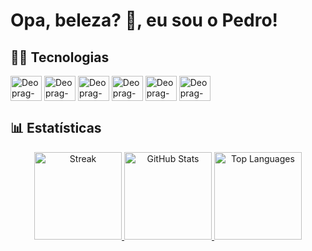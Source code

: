 # Opa, beleza? 🖖, eu sou o Pedro!


## 👨‍💻 Tecnologias

<div style="display" display="inline-block">
<img align="center" alt="Deoprag-HTML" width="50" height="40" src="https://cdn.jsdelivr.net/gh/devicons/devicon/icons/html5/html5-original.svg"/>
<img align="center" alt="Deoprag-CSS" width="50" height="40" src="https://cdn.jsdelivr.net/gh/devicons/devicon/icons/css3/css3-original.svg"/>
<img align="center" alt="Deoprag-JS" width="50" height="40" src="https://cdn.jsdelivr.net/gh/devicons/devicon/icons/javascript/javascript-original.svg"/>
<img align="center" alt="Deoprag-C" width="50" height="40" src="https://cdn.jsdelivr.net/gh/devicons/devicon/icons/c/c-original.svg"/>
<img align="center" alt="Deoprag-Java" width="50" height="40" src="https://cdn.jsdelivr.net/gh/devicons/devicon/icons/java/java-original.svg"/>
<!--<img align="center" alt="Deoprag-Docker" width="50" height="40" src="https://cdn.jsdelivr.net/gh/devicons/devicon/icons/docker/docker-original.svg"/>-->
<img align="center" alt="Deoprag-Spring" width="50" height="40" src="https://cdn.jsdelivr.net/gh/devicons/devicon/icons/spring/spring-original.svg"/>
</div>

## 📊 Estatísticas
<div>
  <a href="https://github.com/Deoprag">
  <p align="center">
  <img height="140em" alt="Streak" src="https://streak-stats.demolab.com?user=Deoprag&theme=dark&date_format=j%2Fn%5B%2FY%5D&dates=6ce186">
  <img height="140em" alt="GitHub Stats" src="https://github-readme-stats.vercel.app/api?username=Deoprag&show_icons=true&theme=dark">
  <img height="140em" alt="Top Languages" src="https://github-readme-stats.vercel.app/api/top-langs/?username=Deoprag&layout=compact&theme=dark">
  </p>
    
</div>
